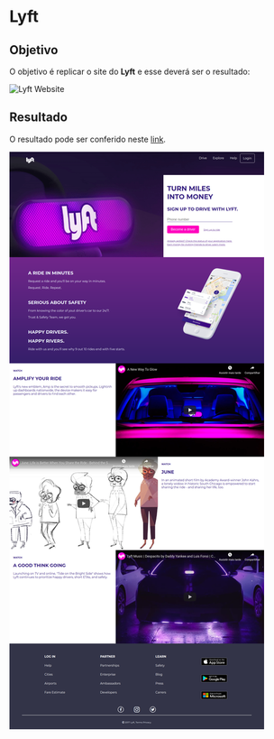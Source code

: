 # Lyft

## Objetivo

O objetivo é replicar o site do **Lyft** e esse deverá ser o resultado:

![Lyft Website](docs/fullpage.png)

## Resultado

O resultado pode ser conferido neste [link](https://hlays.github.io/lyft/).

![Lyft réplica](assets/images/resultado-lyft.png)

